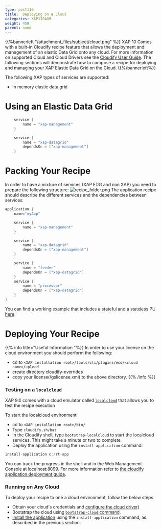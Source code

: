 ```yaml
---
type: post110
title:  Deploying on a Cloud
categories: XAP110ADM
weight: 450
parent: none
---
```



{{%bannerleft "/attachment_files/subject/cloud.png" %}}
XAP 10 Comes with a built-in Cloudify recipe feature that allows the deployment and management of an elastic Data Grid onto any cloud. For more information on supported Cloud and Cloud Drivers see the [Cloudify User Guide](http://www.cloudifysource.org/guide/). The following sections will demonstrate how to compose a recipe for deploying and managing your XAP Elastic Data Grid on the Cloud.
{{%/bannerleft%}}


The following XAP types of services are supported:

- In memory elastic data grid

# Using an Elastic Data Grid


```java
	service {
		name = "xap-management"		
	}

	service {
		name = "xap-datagrid"
		dependsOn = ["xap-management"]
	}
```


# Packing Your Recipe

In order to have a mixture of services (XAP EDG and non XAP) you need to prepare the following structure:
![recipe_folder.png](/attachment_files/recipe_folder.png)
The application recipe should describe the different services and the dependencies between services:


```java
application {
	name="myApp"

	service {
		name = "xap-management"		
	}

	service {
		name = "xap-datagrid"
		dependsOn = ["xap-management"]
	}

	service {
		name = "feeder"
		dependsOn = ["xap-datagrid"]
	}
	service {
		name = "processor"
		dependsOn = ["xap-datagrid"]
	}
}
```

You can find a working example that includes a stateful and a stateless PU [here](https://github.com/CloudifySource/cloudify-recipes/tree/master/apps/streaming-bigdata).

# Deploying Your Recipe

{{% info title="Useful Information "%}}
In order to use your license on the cloud environment you should perform the following:

- cd to `<XAP installation root>/tools/cli/plugins/ecs/<cloud name>/upload`
- create directory cloudify-overrides
- copy your license(<XAP installation root>/gslicense.xml) to the above directory.
{{% /info %}}

### Testing on a `localcloud`

XAP 9.0 comes with a cloud emulator called [`localcloud`](http://getcloudify.org/guide/{{%latestcloudifyrelease%}}/bootstrapping/bootstrapping_localcloud) that allows you to test the recipe execution

To start the localcloud environment:

- cd to `<XAP installation root>/bin/`
- Type `cloudify.sh/bat`
- In the Cloudify shell, type `bootstrap-localcloud` to start the localcloud services. This might take a minute or two to complete.
- Deploy the application using the `install-application` command:


```java
install-application c:/rt-app
```

You can track the progress in the shell and in the Web Management Console at localhost:8099.
For more information refer to [the cloudify application deployment guide](http://getcloudify.org/guide/{{%latestcloudifyrelease%}}/deploying/deploying_apps.html).

### Running on Any Cloud

To deploy your recipe to one a cloud environment, follow the below steps:

- Obtain your cloud's credentials and [configure the cloud driver](http://getcloudify.org/guide/{{%latestcloudifyrelease%}}/setup/post_installation_configuration.html))
- Bootstrap the cloud using [`bootstrap-cloud` command](http://getcloudify.org/guide/{{%latestcloudifyrelease%}}/bootstrapping/bootstrapping_process.html).
- [Install the application](http://getcloudify.org/guide/{{%latestcloudifyrelease%}}/deploying/deploying_apps.html) using the `install-application` command, as described in the previous section.
